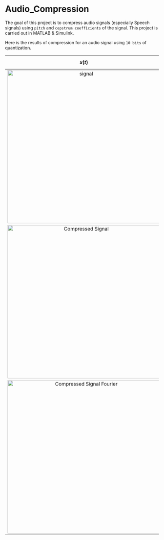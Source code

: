 # Audio_Compression
The goal of this project is to compress audio signals (especially Speech signals) using `pitch` and `cepstrum coefficients` of the signal. This project is carried out in MATLAB & Simulink. 

Here is the results of compression for an audio signal using `10 bits` of quantization.

$$x(t)$$             |  $$X(f)$$
:-------------------------:|:-------------------------:
<img width = "500" src="https://user-images.githubusercontent.com/46090276/210368480-38114e67-fbc2-4a8e-be48-2b5102dc0ca7.JPG" alt="signal">|<img width = "500" src="https://user-images.githubusercontent.com/46090276/210370382-ffd2edd8-c744-49c0-bfe1-047116381778.JPG" alt="signal Fourier">
<img width = "500" src="https://user-images.githubusercontent.com/46090276/210368767-0bee94f2-7f51-4d06-9e12-00091666faa0.JPG" alt="Compressed Signal">|<img width = "500" src="https://user-images.githubusercontent.com/46090276/210369112-a0052fde-b812-4646-be7b-0b15ce6199d1.JPG" alt="Compressed Signal Fourier">
<img width = "500" src="https://user-images.githubusercontent.com/46090276/210371870-ea6cae9a-1231-4401-915b-5f90fdcab400.JPG" alt="Compressed Signal Fourier">|<img width = "500" src="https://user-images.githubusercontent.com/46090276/210369724-5f750a7c-fed6-48ea-89ae-bdac8e1928ec.JPG" alt="Compressed Signal Filtered">
 

